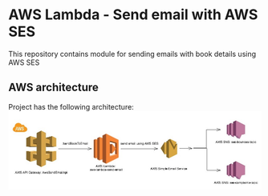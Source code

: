 # AWS Lambda - Send email with AWS SES

This repository contains module for sending emails with book details using AWS SES


## AWS architecture

Project has the following architecture:
![AWS Lambda Send Email architecture](img/aws-lambda-send-email.jpg)

